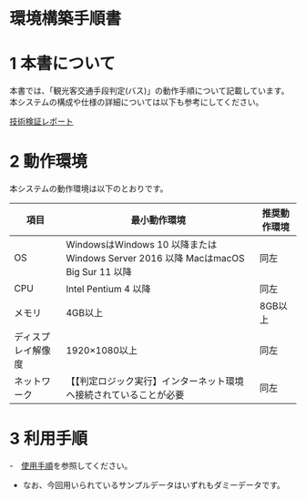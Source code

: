 # 環境構築手順書

# 1 本書について

本書では、「観光客交通手段判定(バス)」の動作手順について記載しています。本システムの構成や仕様の詳細については以下も参考にしてください。

[技術検証レポート](https://www.mlit.go.jp/plateau/file/libraries/doc/plateau_tech_doc_0030_ver01.pdf)

# 2 動作環境

本システムの動作環境は以下のとおりです。

| 項目 | 最小動作環境 | 推奨動作環境 | 
| - | - | - | 
| OS | WindowsはWindows 10 以降または Windows Server 2016 以降 MacはmacOS Big Sur 11 以降 | 同左 | 
| CPU | Intel Pentium 4 以降 | 同左 | 
| メモリ | 4GB以上 | 8GB以上 | 
| ディスプレイ解像度 | 1920×1080以上 |  同左  | 
| ネットワーク       | 【【判定ロジック実行】インターネット環境へ接続されていることが必要 |  同左                            | 


# 3 利用手順
-　[使用手順](userMan.md)を参照してください。
- なお、今回用いられているサンプルデータはいずれもダミーデータです。